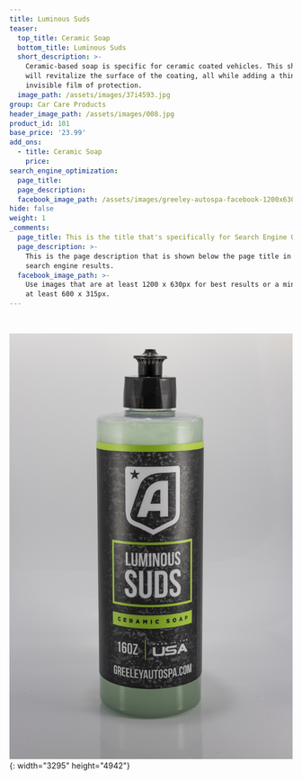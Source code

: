 ```yaml
---
title: Luminous Suds
teaser:
  top_title: Ceramic Soap
  bottom_title: Luminous Suds
  short_description: >-
    Ceramic-based soap is specific for ceramic coated vehicles. This shampoo
    will revitalize the surface of the coating, all while adding a thin
    invisible film of protection.
  image_path: /assets/images/37i4593.jpg
group: Car Care Products
header_image_path: /assets/images/008.jpg
product_id: 101
base_price: '23.99'
add_ons:
  - title: Ceramic Soap
    price:
search_engine_optimization:
  page_title:
  page_description:
  facebook_image_path: /assets/images/greeley-autospa-facebook-1200x630.png
hide: false
weight: 1
_comments:
  page_title: This is the title that's specifically for Search Engine Optimization.
  page_description: >-
    This is the page description that is shown below the page title in the
    search engine results.
  facebook_image_path: >-
    Use images that are at least 1200 x 630px for best results or a minimum of
    at least 600 x 315px.
---
```


&nbsp;

​​​​​​​![](/assets/images/37i4593.jpg){: width="3295" height="4942"}
